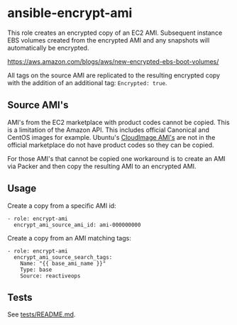 # ansible-encrypt-ami

This role creates an encrypted copy of an EC2 AMI. Subsequent instance EBS volumes created from the encrypted AMI and any snapshots will automatically be encrypted.

https://aws.amazon.com/blogs/aws/new-encrypted-ebs-boot-volumes/

All tags on the source AMI are replicated to the resulting encrypted copy with the addition of an additional tag: `Encrypted: true`.

## Source AMI's

AMI's from the EC2 marketplace with product codes cannot be copied. This is a limitation of the Amazon API. This includes official Canonical and CentOS images for example. Ubuntu's [CloudImage AMI's](https://cloud-images.ubuntu.com/) are not in the official marketplace do not have product codes so they can be copied.

For those AMI's that cannot be copied one workaround is to create an AMI via Packer and then copy the resulting AMI to an encrypted AMI.

## Usage

Create a copy from a specific AMI id:

```
- role: encrypt-ami
  encrypt_ami_source_ami_id: ami-000000000
```

Create a copy from an AMI matching tags:

```
- role: encrypt-ami
  encrypt_ami_source_search_tags:
    Name: "{{ base_ami_name }}"
    Type: base
    Source: reactiveops
```

## Tests

See [tests/README.md](tests/README.md).
